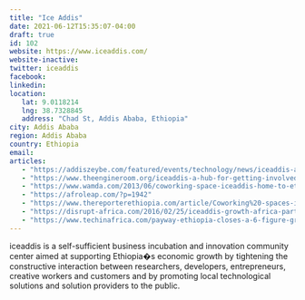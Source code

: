 ```yaml
---
title: "Ice Addis"
date: 2021-06-12T15:35:07-04:00
draft: true
id: 102
website: https://www.iceaddis.com/
website-inactive: 
twitter: iceaddis
facebook: 
linkedin: 
location: 
   lat: 9.0118214
   lng: 38.7328845
   address: "Chad St, Addis Ababa, Ethiopia"
city: Addis Ababa
region: Addis Ababa
country: Ethiopia
email: 
articles:
   - "https://addiszeybe.com/featured/events/technology/news/iceaddis-and-huawei-jointly-boost-ict-innovation"
   - "https://www.theengineroom.org/iceaddis-a-hub-for-getting-involved-in-technology-and-social-change/"
   - "https://www.wamda.com/2013/06/coworking-space-iceaddis-home-to-ethiopia-startups"
   - "https://afroleap.com/?p=1942"
   - "https://www.thereporterethiopia.com/article/Coworking%20-spaces-inspiring-innovators?__cf_chl_jschl_tk__=7ef28586410cd29143b4f6ef853a3c153099bfa9-1624093403-0-AbH-Ccp_hkj0oarp-r8ZUeYOJc6h9od0p5kl5ne8CmXSzjJNjBtWBfKKDGwfWUhaCKHgrKaex9Mx2HeBPUjgTHZqwIN58-MQtCdL3hg64nMggoLMVrLn1Ug089kfLvqmE3BQBluzH-ybVp5WKIjDev2apGj2Y91fRtWKWlUBe_HjEQyGg-34wqwm6X94ygong8Bfiw4ma0cMu5BMq4WF6wm8F2OEu35dXomgYMETC_h9Se4PcC_hPqlxw2TzB4g7OxxGBSPUNv980LHw_08ZpskiMjjnJNd_9v96T0-z8MbvorgwENAV4CKJuDbqf2AmSwJMOeQg7L7GQdBX9ZGw6yfClblLmT_3a6Kju8tdS43slyVzw1RJOdX3C4i6EjjAn2JtTICxuqU6yWTebB3F5ZdJUULNaYdxkL9u8Uj5IiYfVeyWI2mpO1wyEu5sZt4IUzLGusKTPRkmvPURsT1KETM"
   - "https://disrupt-africa.com/2016/02/25/iceaddis-growth-africa-partner-for-ethiopian-accelerator/"
   - "https://www.techinafrica.com/payway-ethiopia-closes-a-6-figure-grant-from-li-way-payment-to-create-jobs-through-digital-payment/"
---
```

iceaddis is a self-sufficient business incubation and innovation community center aimed at supporting Ethiopia�s economic growth by tightening the constructive interaction between researchers, developers, entrepreneurs, creative workers and customers and by promoting local technological solutions and solution providers to the public.   
